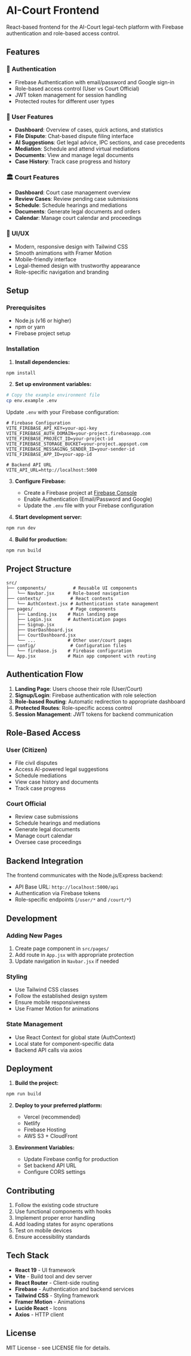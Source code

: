 # AI-Court Frontend

React-based frontend for the AI-Court legal-tech platform with Firebase authentication and role-based access control.

## Features

### 🔐 Authentication
- Firebase Authentication with email/password and Google sign-in
- Role-based access control (User vs Court Official)
- JWT token management for session handling
- Protected routes for different user types

### 👤 User Features
- **Dashboard**: Overview of cases, quick actions, and statistics
- **File Dispute**: Chat-based dispute filing interface
- **AI Suggestions**: Get legal advice, IPC sections, and case precedents
- **Mediation**: Schedule and attend virtual mediations
- **Documents**: View and manage legal documents
- **Case History**: Track case progress and history

### 🏛️ Court Features
- **Dashboard**: Court case management overview
- **Review Cases**: Review pending case submissions
- **Schedule**: Schedule hearings and mediations
- **Documents**: Generate legal documents and orders
- **Calendar**: Manage court calendar and proceedings

### 🎨 UI/UX
- Modern, responsive design with Tailwind CSS
- Smooth animations with Framer Motion
- Mobile-friendly interface
- Legal-themed design with trustworthy appearance
- Role-specific navigation and branding

## Setup

### Prerequisites
- Node.js (v16 or higher)
- npm or yarn
- Firebase project setup

### Installation

1. **Install dependencies:**
```bash
npm install
```

2. **Set up environment variables:**
```bash
# Copy the example environment file
cp env.example .env
```

Update `.env` with your Firebase configuration:
```env
# Firebase Configuration
VITE_FIREBASE_API_KEY=your-api-key
VITE_FIREBASE_AUTH_DOMAIN=your-project.firebaseapp.com
VITE_FIREBASE_PROJECT_ID=your-project-id
VITE_FIREBASE_STORAGE_BUCKET=your-project.appspot.com
VITE_FIREBASE_MESSAGING_SENDER_ID=your-sender-id
VITE_FIREBASE_APP_ID=your-app-id

# Backend API URL
VITE_API_URL=http://localhost:5000
```

3. **Configure Firebase:**
   - Create a Firebase project at [Firebase Console](https://console.firebase.google.com/)
   - Enable Authentication (Email/Password and Google)
   - Update the `.env` file with your Firebase configuration

4. **Start development server:**
```bash
npm run dev
```

4. **Build for production:**
```bash
npm run build
```

## Project Structure

```
src/
├── components/          # Reusable UI components
│   └── Navbar.jsx     # Role-based navigation
├── contexts/           # React contexts
│   └── AuthContext.jsx # Authentication state management
├── pages/              # Page components
│   ├── Landing.jsx    # Main landing page
│   ├── Login.jsx      # Authentication pages
│   ├── Signup.jsx
│   ├── UserDashboard.jsx
│   ├── CourtDashboard.jsx
│   └── ...            # Other user/court pages
├── config/             # Configuration files
│   └── firebase.js    # Firebase configuration
└── App.jsx            # Main app component with routing
```

## Authentication Flow

1. **Landing Page**: Users choose their role (User/Court)
2. **Signup/Login**: Firebase authentication with role selection
3. **Role-based Routing**: Automatic redirection to appropriate dashboard
4. **Protected Routes**: Role-specific access control
5. **Session Management**: JWT tokens for backend communication

## Role-Based Access

### User (Citizen)
- File civil disputes
- Access AI-powered legal suggestions
- Schedule mediations
- View case history and documents
- Track case progress

### Court Official
- Review case submissions
- Schedule hearings and mediations
- Generate legal documents
- Manage court calendar
- Oversee case proceedings

## Backend Integration

The frontend communicates with the Node.js/Express backend:
- API Base URL: `http://localhost:5000/api`
- Authentication via Firebase tokens
- Role-specific endpoints (`/user/*` and `/court/*`)

## Development

### Adding New Pages
1. Create page component in `src/pages/`
2. Add route in `App.jsx` with appropriate protection
3. Update navigation in `Navbar.jsx` if needed

### Styling
- Use Tailwind CSS classes
- Follow the established design system
- Ensure mobile responsiveness
- Use Framer Motion for animations

### State Management
- Use React Context for global state (AuthContext)
- Local state for component-specific data
- Backend API calls via axios

## Deployment

1. **Build the project:**
```bash
npm run build
```

2. **Deploy to your preferred platform:**
   - Vercel (recommended)
   - Netlify
   - Firebase Hosting
   - AWS S3 + CloudFront

3. **Environment Variables:**
   - Update Firebase config for production
   - Set backend API URL
   - Configure CORS settings

## Contributing

1. Follow the existing code structure
2. Use functional components with hooks
3. Implement proper error handling
4. Add loading states for async operations
5. Test on mobile devices
6. Ensure accessibility standards

## Tech Stack

- **React 19** - UI framework
- **Vite** - Build tool and dev server
- **React Router** - Client-side routing
- **Firebase** - Authentication and backend services
- **Tailwind CSS** - Styling framework
- **Framer Motion** - Animations
- **Lucide React** - Icons
- **Axios** - HTTP client

## License

MIT License - see LICENSE file for details.
